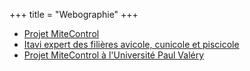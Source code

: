 +++
title = "Webographie"
+++

- [Projet MiteControl](https://vb.nweurope.eu/projects/project-search/mitecontrol-ensuring-food-safety-animal-health-and-welfare-standards/) 
- [Itavi expert des filières avicole, cunicole et piscicole](https://www.itavi.asso.fr/page/filiere-poules-pondeuses) 
- [Projet MiteControl à l'Université Paul Valéry](https://www.univ-montp3.fr/fr/actualit%C3%A9s/luniversit%C3%A9-partenaire-du-projet-europ%C3%A9en-mitecontrol) 